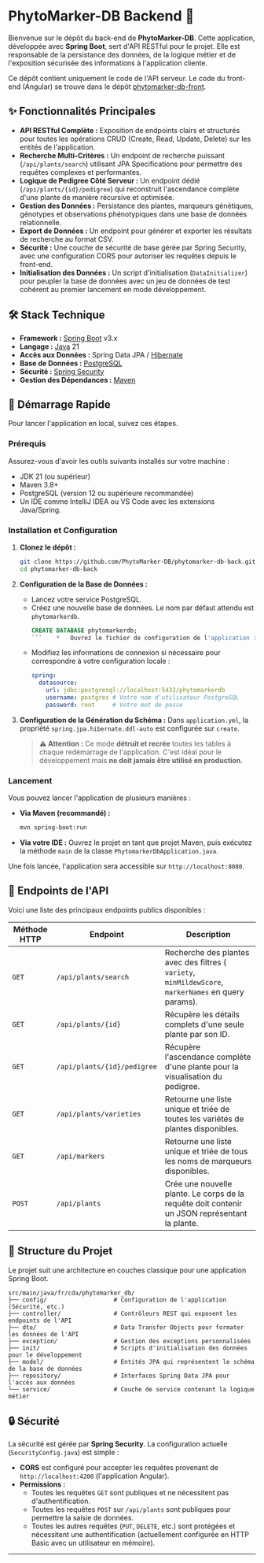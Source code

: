 # PhytoMarker-DB Backend 🌿

Bienvenue sur le dépôt du back-end de **PhytoMarker-DB**. Cette application, développée avec **Spring Boot**, sert d'API RESTful pour le projet. Elle est responsable de la persistance des données, de la logique métier et de l'exposition sécurisée des informations à l'application cliente.

Ce dépôt contient uniquement le code de l'API serveur. Le code du front-end (Angular) se trouve dans le dépôt [phytomarker-db-front](https://github.com/PhytoMarker-DB/phytomarker-db-front).

## ✨ Fonctionnalités Principales

*   **API RESTful Complète :** Exposition de endpoints clairs et structurés pour toutes les opérations CRUD (Create, Read, Update, Delete) sur les entités de l'application.
*   **Recherche Multi-Critères :** Un endpoint de recherche puissant (`/api/plants/search`) utilisant JPA Specifications pour permettre des requêtes complexes et performantes.
*   **Logique de Pedigree Côté Serveur :** Un endpoint dédié (`/api/plants/{id}/pedigree`) qui reconstruit l'ascendance complète d'une plante de manière récursive et optimisée.
*   **Gestion des Données :** Persistance des plantes, marqueurs génétiques, génotypes et observations phénotypiques dans une base de données relationnelle.
*   **Export de Données :** Un endpoint pour générer et exporter les résultats de recherche au format CSV.
*   **Sécurité :** Une couche de sécurité de base gérée par Spring Security, avec une configuration CORS pour autoriser les requêtes depuis le front-end.
*   **Initialisation des Données :** Un script d'initialisation (`DataInitializer`) pour peupler la base de données avec un jeu de données de test cohérent au premier lancement en mode développement.

## 🛠️ Stack Technique

*   **Framework :** [Spring Boot](https://spring.io/projects/spring-boot) v3.x
*   **Langage :** [Java](https://www.java.com/) 21
*   **Accès aux Données :** Spring Data JPA / [Hibernate](https://hibernate.org/)
*   **Base de Données :** [PostgreSQL](https://www.postgresql.org/)
*   **Sécurité :** [Spring Security](https://spring.io/projects/spring-security)
*   **Gestion des Dépendances :** [Maven](https://maven.apache.org/)

## 🚀 Démarrage Rapide

Pour lancer l'application en local, suivez ces étapes.

### Prérequis

Assurez-vous d'avoir les outils suivants installés sur votre machine :
*   JDK 21 (ou supérieur)
*   Maven 3.8+
*   PostgreSQL (version 12 ou supérieure recommandée)
*   Un IDE comme IntelliJ IDEA ou VS Code avec les extensions Java/Spring.

### Installation et Configuration

1.  **Clonez le dépôt :**
    ```bash
    git clone https://github.com/PhytoMarker-DB/phytomarker-db-back.git
    cd phytomarker-db-back
    ```

2.  **Configuration de la Base de Données :**
    *   Lancez votre service PostgreSQL.
    *   Créez une nouvelle base de données. Le nom par défaut attendu est `phytomarkerdb`.
        ```sql
        CREATE DATABASE phytomarkerdb;
        ```    *   Ouvrez le fichier de configuration de l'application : `src/main/resources/application.yml`.
    *   Modifiez les informations de connexion si nécessaire pour correspondre à votre configuration locale :
        ```yaml
        spring:
          datasource:
            url: jdbc:postgresql://localhost:5432/phytomarkerdb
            username: postgres # Votre nom d'utilisateur PostgreSQL
            password: root     # Votre mot de passe
        ```

3.  **Configuration de la Génération du Schéma :**
    Dans `application.yml`, la propriété `spring.jpa.hibernate.ddl-auto` est configurée sur `create`.
    > **⚠️ Attention :** Ce mode **détruit et recrée** toutes les tables à chaque redémarrage de l'application. C'est idéal pour le développement mais **ne doit jamais être utilisé en production**.

### Lancement

Vous pouvez lancer l'application de plusieurs manières :

*   **Via Maven (recommandé) :**
    ```bash
    mvn spring-boot:run
    ```

*   **Via votre IDE :**
    Ouvrez le projet en tant que projet Maven, puis exécutez la méthode `main` de la classe `PhytomarkerDbApplication.java`.

Une fois lancée, l'application sera accessible sur `http://localhost:8080`.

## 📖 Endpoints de l'API

Voici une liste des principaux endpoints publics disponibles :

| Méthode HTTP | Endpoint                            | Description                                                                                             |
|--------------|-------------------------------------|---------------------------------------------------------------------------------------------------------|
| `GET`        | `/api/plants/search`                | Recherche des plantes avec des filtres ( `variety`, `minMildewScore`, `markerNames` en query params). |
| `GET`        | `/api/plants/{id}`                  | Récupère les détails complets d'une seule plante par son ID.                                            |
| `GET`        | `/api/plants/{id}/pedigree`         | Récupère l'ascendance complète d'une plante pour la visualisation du pedigree.                          |
| `GET`        | `/api/plants/varieties`             | Retourne une liste unique et triée de toutes les variétés de plantes disponibles.                       |
| `GET`        | `/api/markers`                      | Retourne une liste unique et triée de tous les noms de marqueurs disponibles.                           |
| `POST`       | `/api/plants`                       | Crée une nouvelle plante. Le corps de la requête doit contenir un JSON représentant la plante.         |

## 📁 Structure du Projet

Le projet suit une architecture en couches classique pour une application Spring Boot.

```
src/main/java/fr/cda/phytomarker_db/
├── config/                   # Configuration de l'application (Sécurité, etc.)
├── controller/               # Contrôleurs REST qui exposent les endpoints de l'API
├── dto/                      # Data Transfer Objects pour formater les données de l'API
├── exception/                # Gestion des exceptions personnalisées
├── init/                     # Scripts d'initialisation des données pour le développement
├── model/                    # Entités JPA qui représentent le schéma de la base de données
├── repository/               # Interfaces Spring Data JPA pour l'accès aux données
└── service/                  # Couche de service contenant la logique métier
```

## 🔒 Sécurité

La sécurité est gérée par **Spring Security**. La configuration actuelle (`SecurityConfig.java`) est simple :
*   **CORS** est configuré pour accepter les requêtes provenant de `http://localhost:4200` (l'application Angular).
*   **Permissions :**
    *   Toutes les requêtes `GET` sont publiques et ne nécessitent pas d'authentification.
    *   Toutes les requêtes `POST` sur `/api/plants` sont publiques pour permettre la saisie de données.
    *   Toutes les autres requêtes (`PUT`, `DELETE`, etc.) sont protégées et nécessitent une authentification (actuellement configurée en HTTP Basic avec un utilisateur en mémoire).

---
